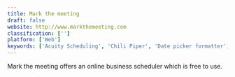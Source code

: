 ```yaml
---
title: Mark the meeting
draft: false 
website: http://www.markthemeeting.com
classification: ['']
platform: ['Web']
keywords: ['Acuity Scheduling', 'Chili Piper', 'Date picker formatter', 'Dudle', 'Framadate', 'FullCalendar', 'Hopscot', 'Nuages', 'Omnipointment', 'Pleft', 'PollUnit', 'Q-IT Team Scheduler', 'RDVz', 'Reservio', 'ScheduleOnce', 'Smart Scheduling', 'SubItUp', 'Vyte', 'When I Work', 'WhenIsGood', 'moreganize']
---
```

Mark the meeting offers an online business scheduler which is free to use.